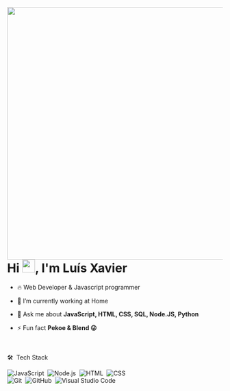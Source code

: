 <img align="right" height="590em" src="https://raw.githubusercontent.com/gist/xaviluisxavier/c92af58e649b04959d2485f3533b6548/raw/229256b0331c03265614b33e7136419fcf2ecf4c/githubcard.svg"/>
<h1 align="left">Hi <img src="https://raw.githubusercontent.com/kaueMarques/kaueMarques/master/hi.gif" height="30px">, I'm Luís Xavier</h1>



- 🔥  Web Developer & Javascript programmer

- 🔭 I’m currently working at Home

- 💬 Ask me about **JavaScript, HTML, CSS, SQL, Node.JS, Python**

- ⚡ Fun fact **Pekoe & Blend 😜**

<br>

 🛠 &nbsp;Tech Stack

![JavaScript](https://img.shields.io/badge/-JavaScript-05122A?style=flat&logo=javascript)&nbsp;
![Node.js](https://img.shields.io/badge/-Node.js-05122A?style=flat&logo=node.js)&nbsp;
![HTML](https://img.shields.io/badge/-HTML-05122A?style=flat&logo=HTML5)&nbsp;
![CSS](https://img.shields.io/badge/-CSS-05122A?style=flat&logo=CSS3&logoColor=1572B6)&nbsp;
<br>
![Git](https://img.shields.io/badge/-Git-05122A?style=flat&logo=git)&nbsp;
![GitHub](https://img.shields.io/badge/-GitHub-05122A?style=flat&logo=github)&nbsp;
![Visual Studio Code](https://img.shields.io/badge/-Visual%20Studio%20Code-05122A?style=flat&logo=visual-studio-code&logoColor=007ACC)&nbsp;


<br><br>
